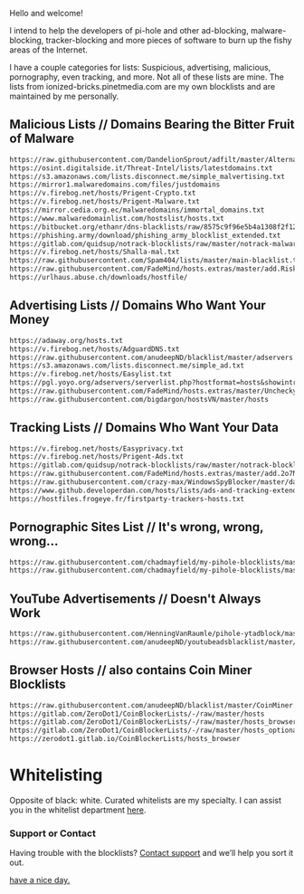 Hello and welcome!

I intend to help the developers of pi-hole and other ad-blocking, malware-blocking, tracker-blocking and more pieces of software to burn up the fishy areas of the Internet.

I have a couple categories for lists: Suspicious, advertising, malicious, pornography, even tracking, and more.
Not all of these lists are mine. The lists from ionized-bricks.pinetmedia.com are my own blocklists and are maintained by me personally.


## Malicious Lists // Domains Bearing the Bitter Fruit of Malware

```Markdown
https://raw.githubusercontent.com/DandelionSprout/adfilt/master/Alternate%20versions%20Anti-Malware%20List/AntiMalwareHosts.txt
https://osint.digitalside.it/Threat-Intel/lists/latestdomains.txt
https://s3.amazonaws.com/lists.disconnect.me/simple_malvertising.txt
https://mirror1.malwaredomains.com/files/justdomains
https://v.firebog.net/hosts/Prigent-Crypto.txt
https://v.firebog.net/hosts/Prigent-Malware.txt
https://mirror.cedia.org.ec/malwaredomains/immortal_domains.txt
https://www.malwaredomainlist.com/hostslist/hosts.txt
https://bitbucket.org/ethanr/dns-blacklists/raw/8575c9f96e5b4a1308f2f12394abd86d0927a4a0/bad_lists/Mandiant_APT1_Report_Appendix_D.txt
https://phishing.army/download/phishing_army_blocklist_extended.txt
https://gitlab.com/quidsup/notrack-blocklists/raw/master/notrack-malware.txt
https://v.firebog.net/hosts/Shalla-mal.txt
https://raw.githubusercontent.com/Spam404/lists/master/main-blacklist.txt
https://raw.githubusercontent.com/FadeMind/hosts.extras/master/add.Risk/hosts
https://urlhaus.abuse.ch/downloads/hostfile/
```


## Advertising Lists // Domains Who Want Your Money

```Markdown
https://adaway.org/hosts.txt
https://v.firebog.net/hosts/AdguardDNS.txt
https://raw.githubusercontent.com/anudeepND/blacklist/master/adservers.txt
https://s3.amazonaws.com/lists.disconnect.me/simple_ad.txt
https://v.firebog.net/hosts/Easylist.txt
https://pgl.yoyo.org/adservers/serverlist.php?hostformat=hosts&showintro=0&mimetype=plaintext
https://raw.githubusercontent.com/FadeMind/hosts.extras/master/UncheckyAds/hosts
https://raw.githubusercontent.com/bigdargon/hostsVN/master/hosts
```


## Tracking Lists // Domains Who Want Your Data

```Markdown
https://v.firebog.net/hosts/Easyprivacy.txt
https://v.firebog.net/hosts/Prigent-Ads.txt
https://gitlab.com/quidsup/notrack-blocklists/raw/master/notrack-blocklist.txt
https://raw.githubusercontent.com/FadeMind/hosts.extras/master/add.2o7Net/hosts
https://raw.githubusercontent.com/crazy-max/WindowsSpyBlocker/master/data/hosts/spy.txt
https://www.github.developerdan.com/hosts/lists/ads-and-tracking-extended.txt
https://hostfiles.frogeye.fr/firstparty-trackers-hosts.txt
```


## Pornographic Sites List // It's wrong, wrong, wrong... 

```Markdown
https://raw.githubusercontent.com/chadmayfield/my-pihole-blocklists/master/lists/pi_blocklist_porn_all.list
https://raw.githubusercontent.com/chadmayfield/my-pihole-blocklists/master/lists/pi_blocklist_porn_top1m.list
```


## YouTube Advertisements // Doesn't Always Work

```Markdown
https://raw.githubusercontent.com/HenningVanRaumle/pihole-ytadblock/master/ytadblock.txt
https://raw.githubusercontent.com/anudeepND/youtubeadsblacklist/master/domainlist.txt
```


## Browser Hosts // also contains Coin Miner Blocklists

```Markdown
https://raw.githubusercontent.com/anudeepND/blacklist/master/CoinMiner.txt
https://gitlab.com/ZeroDot1/CoinBlockerLists/-/raw/master/hosts
https://gitlab.com/ZeroDot1/CoinBlockerLists/-/raw/master/hosts_browser
https://gitlab.com/ZeroDot1/CoinBlockerLists/-/raw/master/hosts_optional
https://zerodot1.gitlab.io/CoinBlockerLists/hosts_browser
```


# Whitelisting

Opposite of black: white. Curated whitelists are my specialty. I can assist you in the whitelist department [here](http://ionized-bricks.pinetmedia.com/whitelist.txt).


### Support or Contact

Having trouble with the blocklists? [Contact support](https://support.pinetmedia.com) and we’ll help you sort it out.

[have a nice day.](https://github.com/XPi3032/)
